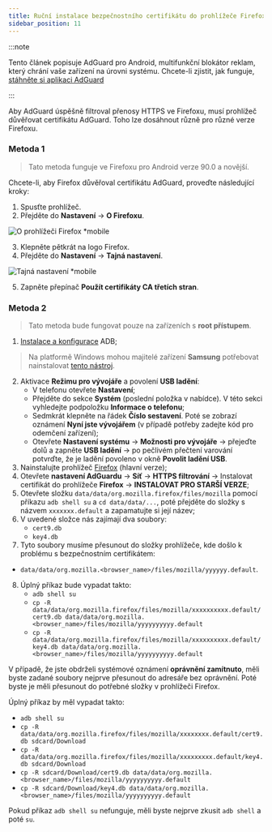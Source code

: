 ```yaml
---
title: Ruční instalace bezpečnostního certifikátu do prohlížeče Firefox
sidebar_position: 11
---
```


:::note

Tento článek popisuje AdGuard pro Android, multifunkční blokátor reklam, který chrání vaše zařízení na úrovni systému. Chcete-li zjistit, jak funguje, [stáhněte si aplikaci AdGuard](https://adguard.com/download.html?auto=true)

:::

Aby AdGuard úspěšně filtroval přenosy HTTPS ve Firefoxu, musí prohlížeč důvěřovat certifikátu AdGuard. Toho lze dosáhnout různě pro různé verze Firefoxu.

### Metoda 1

> Tato metoda funguje ve Firefoxu pro Android verze 90.0 a novější.

Chcete-li, aby Firefox důvěřoval certifikátu AdGuard, proveďte následující kroky:

1. Spusťte prohlížeč.
2. Přejděte do **Nastavení** → **O Firefoxu**.

![O prohlížeči Firefox *mobile](https://cdn.adtidy.org/content/kb/ad_blocker/android/solving_problems/firefox-certificates/ff_nightly_about_en.jpeg)

3. Klepněte pětkrát na logo Firefox.
4. Přejděte do **Nastavení** → **Tajná nastavení**.

![Tajná nastavení *mobile](https://cdn.adtidy.org/content/kb/ad_blocker/android/solving_problems/firefox-certificates/ff_nightly_secret.jpeg)

5. Zapněte přepínač **Použít certifikáty CA třetích stran**.

### Metoda 2

> Tato metoda bude fungovat pouze na zařízeních s **root přístupem**.

1. [Instalace a konfigurace](https://www.xda-developers.com/install-adb-windows-macos-linux/) ADB;
> Na platformě Windows mohou majitelé zařízení **Samsung** potřebovat nainstalovat [tento nástroj](https://developer.samsung.com/mobile/android-usb-driver.html).
2. Aktivace **Režimu pro vývojáře** a povolení **USB ladění**:
    - V telefonu otevřete **Nastavení**;
    - Přejděte do sekce **Systém** (poslední položka v nabídce). V této sekci vyhledejte podpoložku **Informace o telefonu**;
    - Sedmkrát klepněte na řádek **Číslo sestavení**. Poté se zobrazí oznámení **Nyní jste vývojářem** (v případě potřeby zadejte kód pro odemčení zařízení);
    - Otevřete **Nastavení systému** → **Možnosti pro vývojáře** → přejeďte dolů a zapněte **USB ladění** → po pečlivém přečtení varování potvrďte, že je ladění povoleno v okně **Povolit ladění USB**.
3. Nainstalujte prohlížeč [Firefox](https://www.mozilla.org/en-US/firefox/releases/) (hlavní verze);
4. Otevřete **nastavení AdGuardu** → **Síť** → **HTTPS filtrování** → Instalovat certifikát do prohlížeče **Firefox** → **INSTALOVAT PRO STARŠÍ VERZE**;
5. Otevřete složku `data/data/org.mozilla.firefox/files/mozilla` pomocí příkazu `adb shell su` a `cd data/data/...`, poté přejděte do složky s názvem `xxxxxxx.default` a zapamatujte si její název;
6. V uvedené složce nás zajímají dva soubory:
    - `cert9.db`
    - `key4.db`
7. Tyto soubory musíme přesunout do složky prohlížeče, kde došlo k problému s bezpečnostním certifikátem:
- `data/data/org.mozilla.<browser_name>/files/mozilla/yyyyyy.default`.
8. Úplný příkaz bude vypadat takto:
    - `adb shell su`
    - `cp -R data/data/org.mozilla.firefox/files/mozilla/xxxxxxxxxx.default/cert9.db data/data/org.mozilla.<browser_name>/files/mozilla/yyyyyyyyyy.default`
    - `cp -R data/data/org.mozilla.firefox/files/mozilla/xxxxxxxxxx.default/key4.db data/data/org.mozilla.<browser_name>/files/mozilla/yyyyyyyyyy.default`

V případě, že jste obdrželi systémové oznámení **oprávnění zamítnuto**, měli byste zadané soubory nejprve přesunout do adresáře bez oprávnění. Poté byste je měli přesunout do potřebné složky v prohlížeči Firefox.

Úplný příkaz by měl vypadat takto:
- `adb shell su`
- `cp -R data/data/org.mozilla.firefox/files/mozilla/xxxxxxxx.default/cert9.db sdcard/Download`
- `cp -R data/data/org.mozilla.firefox/files/mozilla/xxxxxxxxx.default/key4.db sdcard/Download`
- `cp -R sdcard/Download/cert9.db data/data/org.mozilla.<browser_name>/files/mozilla/yyyyyyyyyy.default`
- `cp -R sdcard/Download/key4.db data/data/org.mozilla.<browser_name>/files/mozilla/yyyyyyyyyy.default`

Pokud příkaz `adb shell su` nefunguje, měli byste nejprve zkusit `adb shell` a poté `su`.